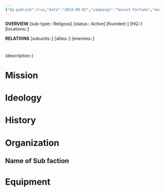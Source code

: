 ```yaml
---
{"dg-publish":true,"date":"2024-09-03","campaign":"Sunset Fortune","world":"Tor","game_date":null,"type":"faction","first mentioned":null,"met":null,"rel":null,"tags":["faction","VoR"],"icon":"FasUsers","permalink":"/valor-of-rain/cult-of-alstriza/","dgPassFrontmatter":true,"created":"2024-09-03T16:44:32.961+09:30","updated":"2024-09-04T13:22:18.422+09:30"}
---
```


**OVERVIEW**
[sub-type:: Religous]
[status:: Active]
[founded::]
[HQ::]
[locations::]

**RELATIONS**
[subunits::]
[allies::]
[enemies::]

# 
(description::)



# Mission


# Ideology



# History





# Organization



## Name of Sub faction 



# Equipment

